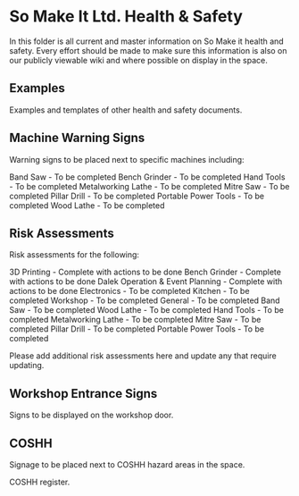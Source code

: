 So Make It Ltd. Health & Safety
==========================

In this folder is all current and master information on So Make it health and safety.  Every effort should be made to make sure this information is also on our publicly viewable wiki and where possible on display in the space.


Examples
-----

Examples and templates of other health and safety documents.


Machine Warning Signs
-----

Warning signs to be placed next to specific machines including:

Band Saw		- To be completed
Bench Grinder		- To be completed
Hand Tools		- To be completed
Metalworking Lathe	- To be completed
Mitre Saw		- To be completed
Pillar Drill		- To be completed
Portable Power Tools	- To be completed
Wood Lathe		- To be completed


Risk Assessments
-----

Risk assessments for the following:

3D Printing				- Complete with actions to be done
Bench Grinder				- Complete with actions to be done
Dalek Operation & Event Planning	- Complete with actions to be done
Electronics				- To be completed
Kitchen					- To be completed
Workshop				- To be completed
General					- To be completed
Band Saw				- To be completed
Wood Lathe				- To be completed
Hand Tools				- To be completed
Metalworking Lathe			- To be completed
Mitre Saw				- To be completed
Pillar Drill				- To be completed
Portable Power Tools			- To be completed

Please add additional risk assessments here and update any that require updating.


Workshop Entrance Signs
-----

Signs to be displayed on the workshop door.


COSHH
-----

Signage to be placed next to COSHH hazard areas in the space.

COSHH register.





